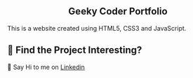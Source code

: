 <h2 align="center"> Geeky Coder Portfolio </h2>
This is a website created using HTML5, CSS3 and JavaScript.

<h2>🎯 Find the Project Interesting?</h2>

 💬 Say Hi to me on [Linkedin](https://www.linkedin.com/in/saqlainkaleem)
